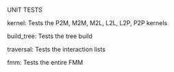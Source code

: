 UNIT TESTS

kernel: Tests the P2M, M2M, M2L, L2L, L2P, P2P kernels

build_tree: Tests the tree build

traversal: Tests the interaction lists

fmm: Tests the entire FMM
